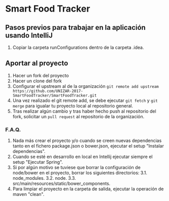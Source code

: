 # Smart Food Tracker

## Pasos previos para trabajar en la aplicación usando IntelliJ
1. Copiar la carpeta runConfigurations dentro de la carpeta .idea.

## Aportar al proyecto
1. Hacer un fork del proyecto
2. Hacer un clone del fork
3. Configurar el upstream al de la organización `git remote add upstream https://github.com/UNIZAR-2017-SmartFoodTracker/SmartFoodTracker.git`
4. Una vez realizado el git remote add, se debe ejecutar `git fetch` y `git merge` para igualar tu proyecto local al repositorio general.
5. Tras realizar algún cambio y tras haber hecho push al repositorio del fork, solicitar un `pull request` al repositorio de la organización.

### F.A.Q.
1. Nada más crear el proyecto y/o cuando se creen nuevas dependencias tanto en el fichero package.json o bower.json, ejecutar el setup "Instalar dependencias".
2. Cuando se esté en desarrollo en local en Intellij ejecutar siempre el setup "Ejecutar Spring".
3. Si por algún motivo se tuviese que borrar la configuración de node/bower en el proyecto, borrar los siguientes directorios:
  3.1. node_modules.
  3.2. node.
  3.3. src/main/resources/static/bower_components.
4. Para limpiar el proyecto en la carpeta de salida, ejecutar la operación de maven "clean".
